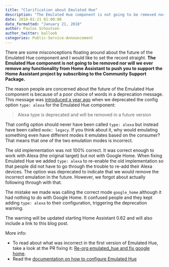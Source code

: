 ```yaml
---
title: "Clarification about Emulated Hue"
description: "The Emulated Hue component is not going to be removed nor will we ever remove any functionality from Home Assistant to push you to subscribe to the Community Support Package."
date: 2018-01-21 01:00:00
date_formatted: "January 21, 2018"
author: Paulus Schoutsen
author_twitter: balloob
categories: Public-Service-Announcement
---
```


There are some misconceptions floating around about the future of the Emulated Hue component and I would like to set the record straight. **The Emulated Hue component is not going to be removed nor will we ever remove any functionality from Home Assistant to push you to support the Home Assistant project by subscribing to the Community Support Package.**

The reason people are concerned about the future of the Emulated Hue component is because of a poor choice of words in a deprecation message. This message was [introduced a year ago][pr2] when we deprecated the config option `type: alexa` for the Emulated Hue component:

> Alexa type is deprecated and will be removed in a future version

That config option should never have been called `type: alexa` but instead have been called `mode: legacy`. If you think about it, why would emulating something even have different modes it emulates based on the consumer? That means that one of the two emulation modes is incorrect.

The old implementation was not 100% correct. It was correct enough to work with Alexa (the original target) but not with Google Home. When fixing Emulated Hue we added `type: alexa` to re-enable the old implementation so that people did not have to go through the trouble to re-add their Alexa devices. The option was deprecated to indicate that we would remove the incorrect emulation in the future. However, we forgot about actually following through with that.

The mistake we made was calling the correct mode `google_home` although it had nothing to do with Google Home. It confused people and they kept adding `type: alexa` to their configuration, triggering the deprecation warning.

The warning will be updated starting Home Assistant 0.62 and will also include a link to this blog post.

More info:

- To read about what was incorrect in the first version of Emulated Hue, take a look at the PR fixing it: [Re-org emulated_hue and fix google home][pr1].
- Read the [documentation on how to configure Emulated Hue][eh-conf]

[pr1]: https://github.com/home-assistant/home-assistant/pull/4708
[pr2]: https://github.com/home-assistant/home-assistant/pull/5549
[eh-conf]: /integrations/emulated_hue/#configuration
